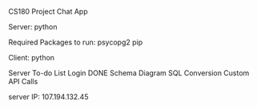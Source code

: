 CS180 Project
Chat App 

Server:
python

Required Packages to run:
psycopg2
pip


Client:
python



Server To-do List
Login DONE
Schema Diagram
SQL Conversion
Custom API Calls

server IP: 107.194.132.45
